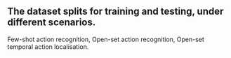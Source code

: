 ## The dataset splits for training and testing, under different scenarios.

Few-shot action recognition, Open-set action recognition, Open-set temporal action localisation.

